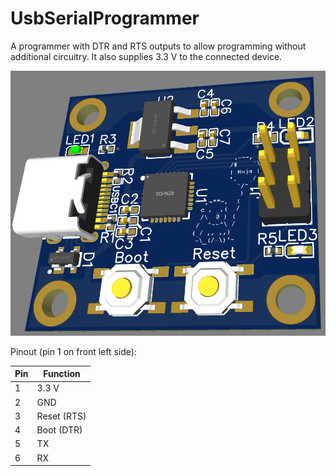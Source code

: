 # UsbSerialProgrammer
A programmer with DTR and RTS outputs to allow programming without additional circuitry. It also supplies 3.3 V to the connected device.

<img src="UsbSerialProgrammer3D.png" alt="3D view" width="600"/>

Pinout (pin 1 on front left side):

| Pin | Function    |
|-----|-------------|
| 1   | 3.3 V       |
| 2   | GND         |
| 3   | Reset (RTS) |
| 4   | Boot (DTR)  |
| 5   | TX          |
| 6   | RX          |
